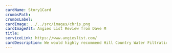 ```yaml
---
cardName: Story1Card
crumbsPath: 
crumbsLabel: 
cardImage: ../../src/images/chris.png
cardImageAlt: Angies List Review from Dave M
title: 
serviceLink: https://www.angieslist.com/
cardDescription: We would highly recommend Hill Country Water Filtration. They did a fantastic job, very knowledgeable and professional. We are very happy with our new deck.
---
```


